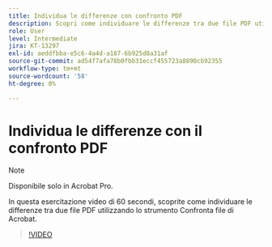 ```yaml
---
title: Individua le differenze con confronto PDF
description: Scopri come individuare le differenze tra due file PDF utilizzando lo strumento Confronta file in Acrobat
role: User
level: Intermediate
jira: KT-13297
exl-id: aeddfbba-e5c6-4a4d-a187-6b925d8a31af
source-git-commit: ad54f7afa78b0fbb31eccf455723a8890cb92355
workflow-type: tm+mt
source-wordcount: '58'
ht-degree: 0%

---
```


# Individua le differenze con il confronto PDF

>[!NOTE]
>
>Disponibile solo in Acrobat Pro.

In questa esercitazione video di 60 secondi, scoprite come individuare le differenze tra due file PDF utilizzando lo strumento Confronta file di Acrobat.

>[!VIDEO](https://video.tv.adobe.com/v/3409905?quality=12&learn=on&hidetitle=true)
